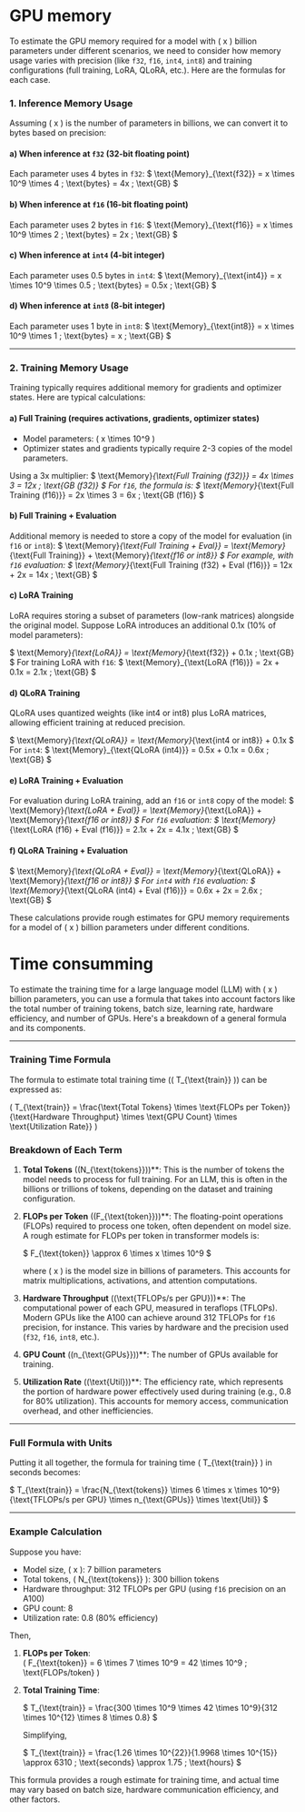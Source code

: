 # GPU memory

To estimate the GPU memory required for a model with \( x \) billion parameters under different scenarios, we need to consider how memory usage varies with precision (like `f32`, `f16`, `int4`, `int8`) and training configurations (full training, LoRA, QLoRA, etc.). Here are the formulas for each case.

### 1. **Inference Memory Usage**

Assuming \( x \) is the number of parameters in billions, we can convert it to bytes based on precision:

#### a) **When inference at `f32` (32-bit floating point)**

Each parameter uses 4 bytes in `f32`:
$
\text{Memory}_{\text{f32}} = x \times 10^9 \times 4 \; \text{bytes} = 4x \; \text{GB}
$

#### b) **When inference at `f16` (16-bit floating point)**

Each parameter uses 2 bytes in `f16`:
$
\text{Memory}_{\text{f16}} = x \times 10^9 \times 2 \; \text{bytes} = 2x \; \text{GB}
$

#### c) **When inference at `int4` (4-bit integer)**

Each parameter uses 0.5 bytes in `int4`:
$
\text{Memory}_{\text{int4}} = x \times 10^9 \times 0.5 \; \text{bytes} = 0.5x \; \text{GB}
$

#### d) **When inference at `int8` (8-bit integer)**

Each parameter uses 1 byte in `int8`:
$
\text{Memory}_{\text{int8}} = x \times 10^9 \times 1 \; \text{bytes} = x \; \text{GB}
$

---

### 2. **Training Memory Usage**

Training typically requires additional memory for gradients and optimizer states. Here are typical calculations:

#### a) **Full Training (requires activations, gradients, optimizer states)**

- Model parameters: \( x \times 10^9 \)  
- Optimizer states and gradients typically require 2-3 copies of the model parameters.

Using a 3x multiplier:
$
\text{Memory}_{\text{Full Training (f32)}} = 4x \times 3 = 12x \; \text{GB (f32)}
$
For `f16`, the formula is:
$
\text{Memory}_{\text{Full Training (f16)}} = 2x \times 3 = 6x \; \text{GB (f16)}
$

#### b) **Full Training + Evaluation**

Additional memory is needed to store a copy of the model for evaluation (in `f16` or `int8`):
$
\text{Memory}_{\text{Full Training + Eval}} = \text{Memory}_{\text{Full Training}} + \text{Memory}_{\text{f16 or int8}}
$
For example, with `f16` evaluation:
$
\text{Memory}_{\text{Full Training (f32) + Eval (f16)}} = 12x + 2x = 14x \; \text{GB}
$

#### c) **LoRA Training**

LoRA requires storing a subset of parameters (low-rank matrices) alongside the original model. Suppose LoRA introduces an additional 0.1x (10% of model parameters):

$
\text{Memory}_{\text{LoRA}} = \text{Memory}_{\text{f32}} + 0.1x \; \text{GB}
$
For training LoRA with `f16`:
$
\text{Memory}_{\text{LoRA (f16)}} = 2x + 0.1x = 2.1x \; \text{GB}
$

#### d) **QLoRA Training**

QLoRA uses quantized weights (like int4 or int8) plus LoRA matrices, allowing efficient training at reduced precision.

$
\text{Memory}_{\text{QLoRA}} = \text{Memory}_{\text{int4 or int8}} + 0.1x
$
For `int4`:
$
\text{Memory}_{\text{QLoRA (int4)}} = 0.5x + 0.1x = 0.6x \; \text{GB}
$

#### e) **LoRA Training + Evaluation**

For evaluation during LoRA training, add an `f16` or `int8` copy of the model:
$
\text{Memory}_{\text{LoRA + Eval}} = \text{Memory}_{\text{LoRA}} + \text{Memory}_{\text{f16 or int8}}
$
For `f16` evaluation:
$
\text{Memory}_{\text{LoRA (f16) + Eval (f16)}} = 2.1x + 2x = 4.1x \; \text{GB}
$

#### f) **QLoRA Training + Evaluation**

$
\text{Memory}_{\text{QLoRA + Eval}} = \text{Memory}_{\text{QLoRA}} + \text{Memory}_{\text{f16 or int8}}
$
For `int4` with `f16` evaluation:
$
\text{Memory}_{\text{QLoRA (int4) + Eval (f16)}} = 0.6x + 2x = 2.6x \; \text{GB}
$

These calculations provide rough estimates for GPU memory requirements for a model of \( x \) billion parameters under different conditions.

# Time consumming

To estimate the training time for a large language model (LLM) with \( x \) billion parameters, you can use a formula that takes into account factors like the total number of training tokens, batch size, learning rate, hardware efficiency, and number of GPUs. Here's a breakdown of a general formula and its components.

---

### Training Time Formula

The formula to estimate total training time (\( T_{\text{train}} \)) can be expressed as:

\(
T_{\text{train}} = \frac{\text{Total Tokens} \times \text{FLOPs per Token}}{\text{Hardware Throughput} \times \text{GPU Count} \times \text{Utilization Rate}}
\)

### Breakdown of Each Term

1. **Total Tokens** \((N_{\text{tokens}})\)**: This is the number of tokens the model needs to process for full training. For an LLM, this is often in the billions or trillions of tokens, depending on the dataset and training configuration.

2. **FLOPs per Token** \((F_{\text{token}})\)**: The floating-point operations (FLOPs) required to process one token, often dependent on model size. A rough estimate for FLOPs per token in transformer models is:

   $
   F_{\text{token}} \approx 6 \times x \times 10^9
   $
   
   where \( x \) is the model size in billions of parameters. This accounts for matrix multiplications, activations, and attention computations.

3. **Hardware Throughput** \((\text{TFLOPs/s per GPU})\)**: The computational power of each GPU, measured in teraflops (TFLOPs). Modern GPUs like the A100 can achieve around 312 TFLOPs for `f16` precision, for instance. This varies by hardware and the precision used (`f32`, `f16`, `int8`, etc.).

4. **GPU Count** \((n_{\text{GPUs}})\)**: The number of GPUs available for training.

5. **Utilization Rate** \((\text{Util})\)**: The efficiency rate, which represents the portion of hardware power effectively used during training (e.g., 0.8 for 80% utilization). This accounts for memory access, communication overhead, and other inefficiencies.

---

### Full Formula with Units

Putting it all together, the formula for training time \( T_{\text{train}} \) in seconds becomes:

$
T_{\text{train}} = \frac{N_{\text{tokens}} \times 6 \times x \times 10^9}{\text{TFLOPs/s per GPU} \times n_{\text{GPUs}} \times \text{Util}}
$

---

### Example Calculation

Suppose you have:

- Model size, \( x \): 7 billion parameters
- Total tokens, \( N_{\text{tokens}} \): 300 billion tokens
- Hardware throughput: 312 TFLOPs per GPU (using `f16` precision on an A100)
- GPU count: 8
- Utilization rate: 0.8 (80% efficiency)

Then,

1. **FLOPs per Token**:  
   \( F_{\text{token}} = 6 \times 7 \times 10^9 = 42 \times 10^9 \; \text{FLOPs/token} \)

2. **Total Training Time**:

   $
   T_{\text{train}} = \frac{300 \times 10^9 \times 42 \times 10^9}{312 \times 10^{12} \times 8 \times 0.8}
   $

   Simplifying,

   $
   T_{\text{train}} = \frac{1.26 \times 10^{22}}{1.9968 \times 10^{15}} \approx 6310 \; \text{seconds} \approx 1.75 \; \text{hours}
   $

This formula provides a rough estimate for training time, and actual time may vary based on batch size, hardware communication efficiency, and other factors.